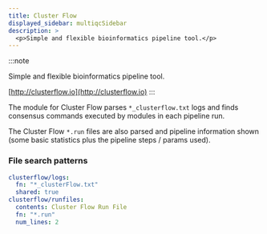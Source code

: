 ```yaml
---
title: Cluster Flow
displayed_sidebar: multiqcSidebar
description: >
  <p>Simple and flexible bioinformatics pipeline tool.</p>
---
```


<!--
~~~~~ DO NOT EDIT ~~~~~
This file is autogenerated from the MultiQC module python docstring.
Do not edit the markdown, it will be overwritten.

File path for the source of this content: multiqc/modules/clusterflow/clusterflow.py
~~~~~~~~~~~~~~~~~~~~~~~
-->

:::note

<p>Simple and flexible bioinformatics pipeline tool.</p>

[http://clusterflow.io](http://clusterflow.io)
:::

The module for Cluster Flow parses `*_clusterflow.txt` logs
and finds consensus commands executed by modules in each pipeline run.

The Cluster Flow `*.run` files are also parsed and pipeline information
shown (some basic statistics plus the pipeline steps / params used).

### File search patterns

```yaml
clusterflow/logs:
  fn: "*_clusterFlow.txt"
  shared: true
clusterflow/runfiles:
  contents: Cluster Flow Run File
  fn: "*.run"
  num_lines: 2
```
